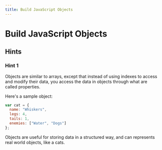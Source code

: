```yaml
---
title: Build JavaScript Objects
---
```

# Build JavaScript Objects

## Hints

### Hint 1
Objects are similar to arrays, except that instead of using indexes to access and modify their data, you access the data in objects through what are called properties.

Here's a sample object:
```js
var cat = {
  name: "Whiskers",
  legs: 4,
  tails: 1,
  enemies: ["Water", "Dogs"]
};
```
Objects are useful for storing data in a structured way, and can represents real world objects, like a cats.

